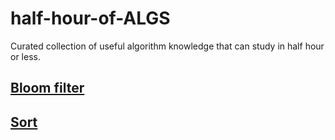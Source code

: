 # half-hour-of-ALGS
Curated collection of useful algorithm knowledge that can study in half hour or less.

## [Bloom filter](Bloom-Filter/bloom-filter.md)
## [Sort]()
